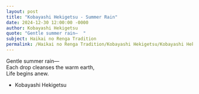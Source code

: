 ```yaml
---
layout: post
title: "Kobayashi Hekigetsu - Summer Rain"
date: 2024-12-30 12:00:00 -0000
author: Kobayashi Hekigetsu
quote: "Gentle summer rain—  "
subject: Haikai no Renga Tradition
permalink: /Haikai no Renga Tradition/Kobayashi Hekigetsu/Kobayashi Hekigetsu - Summer Rain
---
```


Gentle summer rain—  
Each drop cleanses the warm earth,  
Life begins anew.

- Kobayashi Hekigetsu
